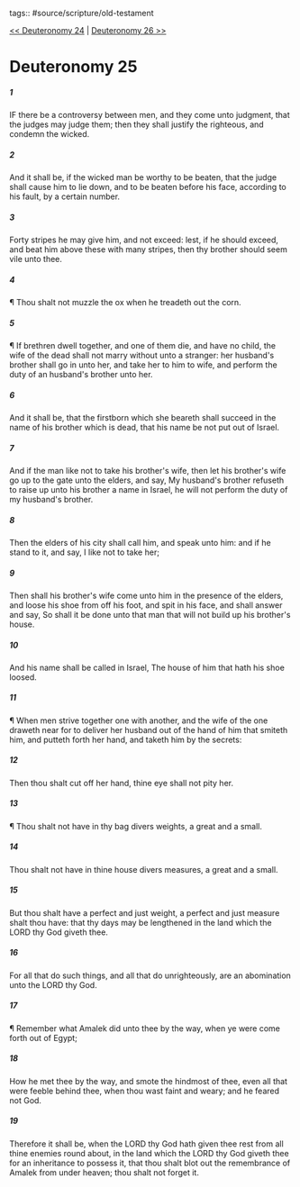 tags:: #source/scripture/old-testament

[<< Deuteronomy 24](/Old_Testament/05_Deuteronomy/Deuteronomy_24.md) | [Deuteronomy 26 >>](/Old_Testament/05_Deuteronomy/Deuteronomy_26.md)

# Deuteronomy 25

##### 1

IF there be a controversy between men, and they come unto judgment, that the judges may judge them; then they shall justify the righteous, and condemn the wicked.

##### 2

And it shall be, if the wicked man be worthy to be beaten, that the judge shall cause him to lie down, and to be beaten before his face, according to his fault, by a certain number.

##### 3

Forty stripes he may give him, and not exceed: lest, if he should exceed, and beat him above these with many stripes, then thy brother should seem vile unto thee.

##### 4

¶ Thou shalt not muzzle the ox when he treadeth out the corn.

##### 5

¶ If brethren dwell together, and one of them die, and have no child, the wife of the dead shall not marry without unto a stranger: her husband's brother shall go in unto her, and take her to him to wife, and perform the duty of an husband's brother unto her.

##### 6

And it shall be, that the firstborn which she beareth shall succeed in the name of his brother which is dead, that his name be not put out of Israel.

##### 7

And if the man like not to take his brother's wife, then let his brother's wife go up to the gate unto the elders, and say, My husband's brother refuseth to raise up unto his brother a name in Israel, he will not perform the duty of my husband's brother.

##### 8

Then the elders of his city shall call him, and speak unto him: and if he stand to it, and say, I like not to take her;

##### 9

Then shall his brother's wife come unto him in the presence of the elders, and loose his shoe from off his foot, and spit in his face, and shall answer and say, So shall it be done unto that man that will not build up his brother's house.

##### 10

And his name shall be called in Israel, The house of him that hath his shoe loosed.

##### 11

¶ When men strive together one with another, and the wife of the one draweth near for to deliver her husband out of the hand of him that smiteth him, and putteth forth her hand, and taketh him by the secrets:

##### 12

Then thou shalt cut off her hand, thine eye shall not pity her.

##### 13

¶ Thou shalt not have in thy bag divers weights, a great and a small.

##### 14

Thou shalt not have in thine house divers measures, a great and a small.

##### 15

But thou shalt have a perfect and just weight, a perfect and just measure shalt thou have: that thy days may be lengthened in the land which the LORD thy God giveth thee.

##### 16

For all that do such things, and all that do unrighteously, are an abomination unto the LORD thy God.

##### 17

¶ Remember what Amalek did unto thee by the way, when ye were come forth out of Egypt;

##### 18

How he met thee by the way, and smote the hindmost of thee, even all that were feeble behind thee, when thou wast faint and weary; and he feared not God.

##### 19

Therefore it shall be, when the LORD thy God hath given thee rest from all thine enemies round about, in the land which the LORD thy God giveth thee for an inheritance to possess it, that thou shalt blot out the remembrance of Amalek from under heaven; thou shalt not forget it.
